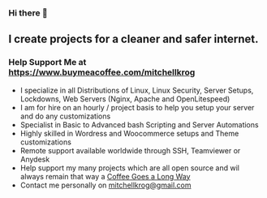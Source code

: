 ### Hi there 👋

## I create projects for a cleaner and safer internet.
### Help Support Me at https://www.buymeacoffee.com/mitchellkrog

- I specialize in all Distributions of Linux, Linux Security, Server Setups, Lockdowns, Web Servers (Nginx, Apache and OpenLitespeed)
- I am for hire on an hourly / project basis to help you setup your server and do any customizations
- Specialist in Basic to Advanced bash Scripting and Server Automations
- Highly skilled in Wordress and Woocommerce setups and Theme customizations
- Remote support available worldwide through SSH, Teamviewer or Anydesk
- Help support my many projects which are all open source and wil always remain that way a [Coffee Goes a Long Way](https://ko-fi.com/mitchellkrog)
- Contact me personally on mitchellkrog@gmail.com
